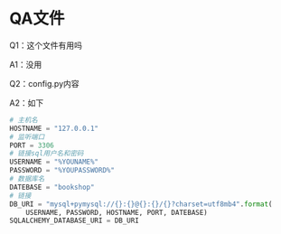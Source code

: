 # QA文件

Q1：这个文件有用吗

A1：没用


Q2：config.py内容

A2：如下

```python
# 主机名
HOSTNAME = "127.0.0.1"
# 监听端口
PORT = 3306
# 链接sql用户名和密码
USERNAME = "%YOUNAME%"
PASSWORD = "%YOUPASSWORD%"
# 数据库名
DATEBASE = "bookshop"
# 链接
DB_URI = "mysql+pymysql://{}:{}@{}:{}/{}?charset=utf8mb4".format(
    USERNAME, PASSWORD, HOSTNAME, PORT, DATEBASE)
SQLALCHEMY_DATABASE_URI = DB_URI
```
